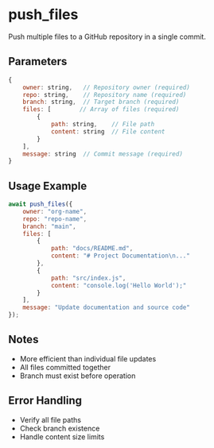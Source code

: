# push_files

Push multiple files to a GitHub repository in a single commit.

## Parameters
```javascript
{
    owner: string,   // Repository owner (required)
    repo: string,    // Repository name (required)
    branch: string,  // Target branch (required)
    files: [        // Array of files (required)
        {
            path: string,    // File path
            content: string  // File content
        }
    ],
    message: string  // Commit message (required)
}
```

## Usage Example
```javascript
await push_files({
    owner: "org-name",
    repo: "repo-name",
    branch: "main",
    files: [
        {
            path: "docs/README.md",
            content: "# Project Documentation\n..."
        },
        {
            path: "src/index.js",
            content: "console.log('Hello World');"
        }
    ],
    message: "Update documentation and source code"
});
```

## Notes
- More efficient than individual file updates
- All files committed together
- Branch must exist before operation

## Error Handling
- Verify all file paths
- Check branch existence
- Handle content size limits